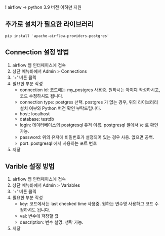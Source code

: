 ! airflow -> python 3.9 버전 이하만 지원

## 추가로 설치가 필요한 라이브러리

```Shell
pip install 'apache-airflow-providers-postgres'
```

## Connection 설정 방법

1. airflow 웹 인터페이스에 접속
2. 상단 메뉴바에서 Admin > Connections
3. '+' 버튼 클릭
4. 필요한 부분 작성
    - connection id: 코드에는 my_postgres 사용중. 원하시는 아이디 작성하시고, 코드 수정하셔도 됩니다.
    - connection type: postgres 선택. postgres 가 없는 경우, 위의 라이브러리 설치 여부와 Python 버전 확인 부탁드립니다.
    - host: localhost
    - database: testdb
    - login: 데이터베이스의 postgresql 유저 이름. postgresql 셸에서 \c 로 확인 가능.
    - password: 위의 유저에 비밀번호가 설정되어 있는 경우 사용. 없으면 공백.
    - port: postgresql 에서 사용하는 포트 번호
5. 저장

## Varible 설정 방법

1. airflow 웹 인터페이스에 접속
2. 상단 메뉴바에서 Admin > Variables
3. '+' 버튼 클릭
4. 필요한 부분 작성
    - key: 코드에서는 last checked time 사용중. 원하는 변수명 사용하고 코드 수정하셔도 됩니다.
    - val: 변수에 저장할 값
    - description: 변수 설명. 생략 가능.
5. 저장